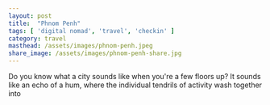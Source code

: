 ```yaml
---
layout: post
title:  "Phnom Penh"
tags: [ 'digital nomad', 'travel', 'checkin' ]
category: travel
masthead: /assets/images/phnom-penh.jpeg
share_image: /assets/images/phnom-penh-share.jpg
---
```

Do you know what a city sounds like when you're a few floors up? It sounds like an echo of a hum, where the individual tendrils of activity wash together into
